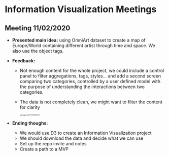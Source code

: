 # Information Visualization Meetings

## Meeting 11/02/2020

- **Presented main idea:** using OmniArt dataset to create a map of Europe/World containing different artist through time and space. We also use the object tags.

- **Feedback:** 

  - Not enough content for the whole project, we could include a control panel to filter aggregations, tags, styles... and add a second screen comparing two categories, controlled by a user defined model with the purpose of understanding the interactions between two categories.

  - The data is not completely clean, we might want to filter the content for clarity

    <img src="/Users/adrianfuertes/Library/Application Support/typora-user-images/image-20210211121855753.png" alt="image-20210211121855753" style="zoom:33%;" />

- **Ending thoughs:**

  - We would use D3 to create an Information Visualization project
  - We should download the data and decide what we can use 
  - Set up the repo invite and notes
  - Create a path to a MVP

